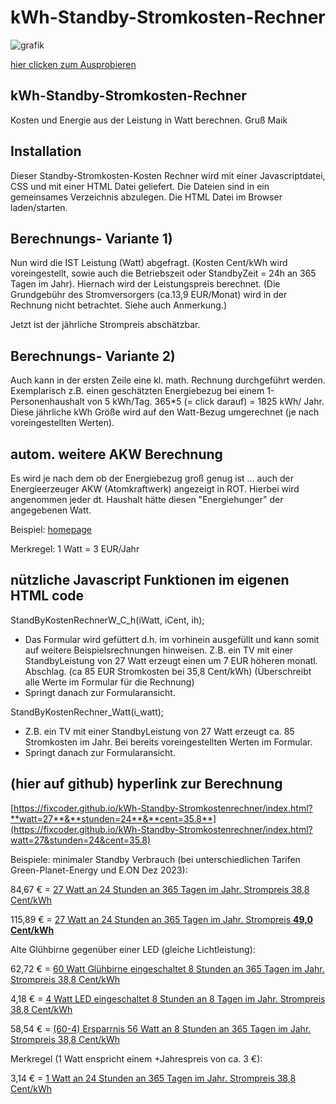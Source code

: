 # kWh-Standby-Stromkosten-Rechner 

![grafik](https://github.com/fixcoder/kWh-Standby-Stromkostenrechner/assets/152872653/b8e6a9f7-504b-4c05-b565-291a231fca41)


[hier clicken zum Ausprobieren](https://fixcoder.github.io/kWh-Standby-Stromkostenrechner/)

## kWh-Standby-Stromkosten-Rechner

Kosten und Energie aus der Leistung in Watt berechnen. Gruß Maik

## Installation
Dieser Standby-Stromkosten-Kosten Rechner wird mit einer Javascriptdatei, CSS und mit einer HTML Datei geliefert.
Die Dateien sind in ein gemeinsames Verzeichnis abzulegen. Die HTML Datei im Browser laden/starten.

## Berechnungs- Variante 1)
Nun wird die IST Leistung (Watt) abgefragt.
(Kosten Cent/kWh wird voreingestellt, sowie auch die Betriebszeit oder StandbyZeit = 24h an 365 Tagen im Jahr).
Hiernach wird der Leistungspreis berechnet.
(Die Grundgebühr des Stromversorgers (ca.13,9 EUR/Monat) wird in der Rechnung nicht betrachtet. Siehe auch Anmerkung.)

Jetzt ist der jährliche Strompreis abschätzbar.

## Berechnungs- Variante 2)
Auch kann in der ersten Zeile eine kl. math. Rechnung durchgeführt werden. Exemplarisch z.B. einen
geschätzten Energiebezug bei einem 1-Personenhaushalt von 5 kWh/Tag. 365*5 (= click darauf) = 1825 kWh/ Jahr.
Diese jährliche kWh Größe wird auf den Watt-Bezug umgerechnet (je nach voreingestellten Werten).

## autom. weitere AKW Berechnung
Es wird je nach dem ob der Energiebezug groß genug ist ... auch der Energieerzeuger AKW (Atomkraftwerk)
angezeigt in ROT. Hierbei wird angenommen jeder dt. Haushalt hätte diesen "Energiehunger" der angegebenen Watt.

Beispiel:
[homepage](https://www.maikschulte.de/loesungen-klimawandel.php#MaiksStandbyStromkostenRechner)

Merkregel: 1 Watt = 3 EUR/Jahr

## nützliche Javascript Funktionen im eigenen HTML code
StandByKostenRechnerW_C_h(iWatt, iCent, ih);

 - Das Formular wird gefüttert d.h. im vorhinein ausgefüllt und kann somit auf weitere Beispielsrechnungen hinweisen.
 Z.B. ein TV mit einer StandbyLeistung von 27 Watt erzeugt einen um 7 EUR höheren monatl. Abschlag. (ca 85 EUR Stromkosten bei 35,8 Cent/kWh)
(Überschreibt alle Werte im Formular für die Rechnung)
 - Springt danach zur Formularansicht.


StandByKostenRechner_Watt(i_watt);

 - Z.B. ein TV mit einer StandbyLeistung von 27 Watt erzeugt ca. 85 Stromkosten im Jahr. Bei bereits voreingestellten Werten im Formular.
 - Springt danach zur Formularansicht.

## (hier auf github) hyperlink zur Berechnung 

[https://fixcoder.github.io/kWh-Standby-Stromkostenrechner/index.html?**watt=27**&**stunden=24**&**cent=35.8**](https://fixcoder.github.io/kWh-Standby-Stromkostenrechner/index.html?watt=27&stunden=24&cent=35.8)

Beispiele:
minimaler Standby Verbrauch (bei unterschiedlichen Tarifen Green-Planet-Energy und E.ON Dez 2023):

84,67 € = [27 Watt an 24 Stunden an 365 Tagen im Jahr. Strompreis 38,8 Cent/kWh](https://fixcoder.github.io/kWh-Standby-Stromkostenrechner/index.html?watt=27&stunden=24&cent=35.8)

115,89 € = [27 Watt an 24 Stunden an 365 Tagen im Jahr. Strompreis **49,0 Cent/kWh**](https://fixcoder.github.io/kWh-Standby-Stromkostenrechner/index.html?watt=27&stunden=24&cent=49)


Alte Glühbirne gegenüber einer LED (gleiche Lichtleistung):

62,72 € = [60 Watt Glühbirne eingeschaltet 8 Stunden an 365 Tagen im Jahr. Strompreis 38,8 Cent/kWh](https://fixcoder.github.io/kWh-Standby-Stromkostenrechner/index.html?watt=60&stunden=8&cent=35.8)

4,18 € = [4 Watt LED eingeschaltet 8 Stunden an 8 Tagen im Jahr. Strompreis 38,8 Cent/kWh](https://fixcoder.github.io/kWh-Standby-Stromkostenrechner/index.html?watt=4&stunden=8&cent=35.8)

58,54 € = [(60-4) Ersparrnis 56 Watt an 8 Stunden an 365 Tagen im Jahr. Strompreis 38,8 Cent/kWh](https://fixcoder.github.io/kWh-Standby-Stromkostenrechner/index.html?watt=56&stunden=8&cent=35.8)


Merkregel (1 Watt enspricht einem +Jahrespreis von ca. 3 €):

3,14 € = [1 Watt an 24 Stunden an 365 Tagen im Jahr. Strompreis 38,8 Cent/kWh](https://fixcoder.github.io/kWh-Standby-Stromkostenrechner/index.html?watt=1&stunden=24&cent=35.8)



